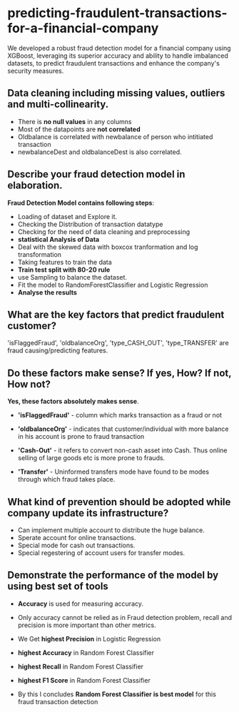# predicting-fraudulent-transactions-for-a-financial-company
We developed a robust fraud detection model for a financial company using XGBoost, leveraging its superior accuracy and ability to handle imbalanced datasets, to predict fraudulent transactions and enhance the company's security measures.
## Data cleaning including missing values, outliers and multi-collinearity.
 - There is **no null values** in any columns
 - Most of the datapoints are **not correlated**
 - Oldbalance is correlated with newbalance of person who intitiated transaction
 - newbalanceDest and oldbalanceDest is also correlated.

## Describe your fraud detection model in elaboration.
**Fraud Detection Model contains following steps**:

- Loading of dataset and Explore it.
- Checking the Distribution of transaction datatype
- Checking for the need of data cleaning and preprocessing
- **statistical Analysis of Data**
- Deal with the skewed data with boxcox tranformation and log transformation
- Taking features to train the data
- **Train test split with 80-20 rule**
- use Sampling to balance the dataset.
- Fit the model to RandomForestClassifier and Logistic Regression
- **Analyse the results**
## What are the key factors that predict fraudulent customer?
'isFlaggedFraud', 'oldbalanceOrg', 'type_CASH_OUT', 'type_TRANSFER' are fraud causing/predicting features.
## Do these factors make sense? If yes, How? If not, How not?
**Yes, these factors absolutely makes sense**.

- **'isFlaggedFraud'** - column which marks transaction as a fraud or not

- **'oldbalanceOrg'** - indicates that customer/individual with more balance in his account is prone to fraud transaction

- **'Cash-Out'** - it refers to convert non-cash asset into Cash. Thus online selling of large goods etc is more prone to frauds.

- **'Transfer'** - Uninformed transfers mode have found to be modes through which fraud takes place.
## What kind of prevention should be adopted while company update its infrastructure?
- Can implement multiple account to distribute the huge balance.
- Sperate account for online transactions. 
- Special mode for cash out transactions.
- Special regestering of account users for transfer modes.
## Demonstrate the performance of the model by using best set of tools

- **Accuracy** is used for measuring accuracy.

- Only accuracy cannot be relied as in Fraud detection problem, recall and precision is more important than other metrics.

- We Get **highest Precision** in Logistic Regression

- **highest Accuracy** in Random Forest Classifier

- **highest Recall** in Random Forest Classifier

- **highest F1 Score** in Random Forest Classifier

- By this I concludes **Random Forest Classifier is best model** for this fraud transaction detection
